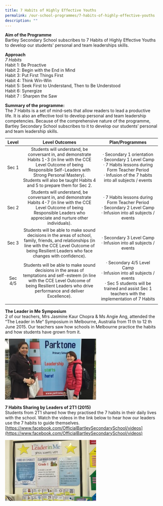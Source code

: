 ```yaml
---
title: 7 Habits of Highly Effective Youths
permalink: /our-school-programmes/7-habits-of-highly-effective-youths
description: ""
---
```

**Aim of the Programme**<br>
Bartley Secondary School subscribes to 7 Habits of Highly Effective Youths to develop our students' personal and team leaderships skills.

**Approach** <br>
*7 Habits* <br>
Habit 1: Be Proactive <br>
Habit 2: Begin with the End in Mind <br>
Habit 3: Put First Things First <br>
Habit 4: Think Win-Win <Br>
Habit 5: Seek First to Understand, Then to Be Understood <br>
Habit 6: Synergize <br>
Habit 7 : Sharpen the Saw <br>
  
**Summary of the programme:** <br>
The 7 Habits is a set of mind-sets that allow readers to lead a productive life. It is also an effective tool to develop personal and team leadership competencies. Because of the comprehensive nature of the programme, Bartley Secondary School subscribes to it to develop our students’ personal and team leadership skills.

| Level | Level Outcomes | Plan/Programmes |
|:---:|:---:|:---:|
| Sec 1 | Students will understand, be conversant in, and demonstrate Habits 1-3 (in line with the CCE Level Outcome of being Responsible Self-Leaders with Strong Personal Mastery).<br>Students will also be taught Habits 4 and 5 to prepare them for Sec 2.  |  ·    Secondary 1 orientation<br> ·    Secondary 1 Level Camp<br> ·    7 Habits lessons during Form Teacher Period<br> ·    Infusion  of the 7 habits into all subjects / events<br>  |
| Sec 2 | Students will understand, be conversant in, and demonstrate Habits 4-7 (in line with the CCE Level Outcome of being Responsible Leaders who appreciate and nurture other individuals).<br>  |  ·    7 Habits lessons during Form Teacher Period<br> ·    Secondary 2 Level Camp<br> ·    Infusion into all subjects / events<br>  |
| Sec 3 | Students will be able to make sound decisions in the areas of school, family, friends, and relationships (in line with the CCE Level Outcome of being Resilient Leaders who face changes with confidence).<br>  |  ·   Secondary 3 Level Camp<br> ·   Infusion into all subjects / events<br>  |
| Sec 4/5 | Students will be able to make sound decisions in the areas of temptations and self-esteem (in line with the CCE Level Outcome of being Resilient Leaders who drive performance and deliver Excellence).<br>  |  ·  Secondary 4/5 Level Camp<br> ·  Infusion into all subjects / events<br> ·  Sec 5 students will be trained and assist Sec 1 teachers with the implementation of 7 Habits<br>  |
| | |

**The Leader in Me Symposium** <br>
2 of our teachers, Mrs Jasmine Kaur Chopra & Ms Angie Ang, attended the “The Leader in Me“ Symposium in Melbourne, Australia from 11 th to 12 th June 2015.  Our teachers saw how schools in Melbourne practice the habits and how students have grown from it.

![](/images/p1_images_thumb_medium300_200.jpg)

**7 Habits Sharing by Leaders of 2T1 (2015)** <br>
Students from 2T1 shared how they practised the 7 habits in their daily lives with the school. Watch the videos in the link below to hear how our leaders use the 7 habits to guide themselves. <br>
[https://www.facebook.com/OfficialBartleySecondarySchool/videos](https://www.facebook.com/OfficialBartleySecondarySchool/videos)

![](/images/p2_images_thumb_medium300_200.jpg)
